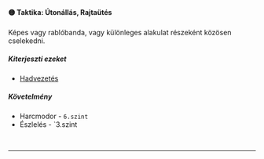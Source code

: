 #### 🟡 Taktika: Útonállás, Rajtaütés

Képes vagy rablóbanda, vagy különleges alakulat részeként közösen cselekedni.

##### Kiterjeszti ezeket

- [Hadvezetés](../kepzettsegek/hadvezetes.md)

##### Követelmény

- Harcmodor - `6.szint`
- Észlelés - `3.szint

<br />

---
